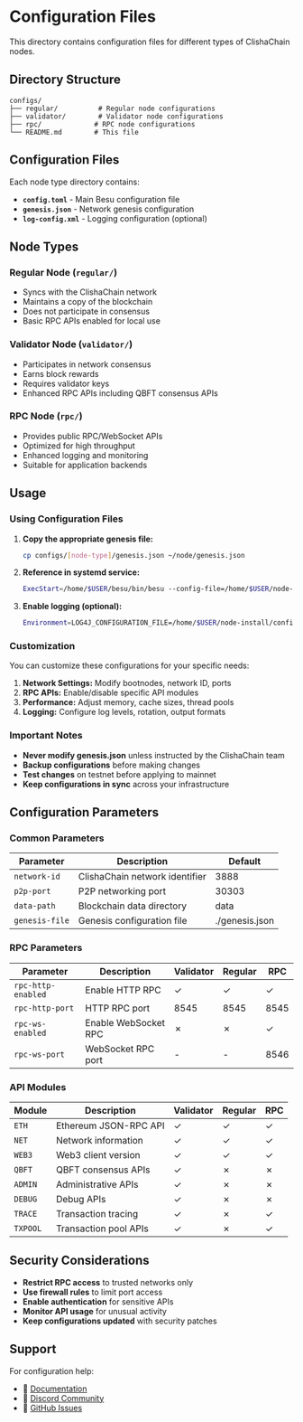 # Configuration Files

This directory contains configuration files for different types of ClishaChain nodes.

## Directory Structure

```
configs/
├── regular/          # Regular node configurations
├── validator/        # Validator node configurations
├── rpc/             # RPC node configurations
└── README.md        # This file
```

## Configuration Files

Each node type directory contains:

- **`config.toml`** - Main Besu configuration file
- **`genesis.json`** - Network genesis configuration
- **`log-config.xml`** - Logging configuration (optional)

## Node Types

### Regular Node (`regular/`)
- Syncs with the ClishaChain network
- Maintains a copy of the blockchain
- Does not participate in consensus
- Basic RPC APIs enabled for local use

### Validator Node (`validator/`)
- Participates in network consensus
- Earns block rewards
- Requires validator keys
- Enhanced RPC APIs including QBFT consensus APIs

### RPC Node (`rpc/`)
- Provides public RPC/WebSocket APIs
- Optimized for high throughput
- Enhanced logging and monitoring
- Suitable for application backends

## Usage

### Using Configuration Files

1. **Copy the appropriate genesis file:**
   ```bash
   cp configs/[node-type]/genesis.json ~/node/genesis.json
   ```

2. **Reference in systemd service:**
   ```bash
   ExecStart=/home/$USER/besu/bin/besu --config-file=/home/$USER/node-install/configs/[node-type]/config.toml
   ```

3. **Enable logging (optional):**
   ```bash
   Environment=LOG4J_CONFIGURATION_FILE=/home/$USER/node-install/configs/[node-type]/log-config.xml
   ```

### Customization

You can customize these configurations for your specific needs:

1. **Network Settings:** Modify bootnodes, network ID, ports
2. **RPC APIs:** Enable/disable specific API modules
3. **Performance:** Adjust memory, cache sizes, thread pools
4. **Logging:** Configure log levels, rotation, output formats

### Important Notes

- **Never modify genesis.json** unless instructed by the ClishaChain team
- **Backup configurations** before making changes
- **Test changes** on testnet before applying to mainnet
- **Keep configurations in sync** across your infrastructure

## Configuration Parameters

### Common Parameters

| Parameter | Description | Default |
|-----------|-------------|---------|
| `network-id` | ClishaChain network identifier | 3888 |
| `p2p-port` | P2P networking port | 30303 |
| `data-path` | Blockchain data directory | data |
| `genesis-file` | Genesis configuration file | ./genesis.json |

### RPC Parameters

| Parameter | Description | Validator | Regular | RPC |
|-----------|-------------|-----------|---------|-----|
| `rpc-http-enabled` | Enable HTTP RPC | ✓ | ✓ | ✓ |
| `rpc-http-port` | HTTP RPC port | 8545 | 8545 | 8545 |
| `rpc-ws-enabled` | Enable WebSocket RPC | ✗ | ✗ | ✓ |
| `rpc-ws-port` | WebSocket RPC port | - | - | 8546 |

### API Modules

| Module | Description | Validator | Regular | RPC |
|--------|-------------|-----------|---------|-----|
| `ETH` | Ethereum JSON-RPC API | ✓ | ✓ | ✓ |
| `NET` | Network information | ✓ | ✓ | ✓ |
| `WEB3` | Web3 client version | ✓ | ✓ | ✓ |
| `QBFT` | QBFT consensus APIs | ✓ | ✗ | ✗ |
| `ADMIN` | Administrative APIs | ✓ | ✗ | ✗ |
| `DEBUG` | Debug APIs | ✓ | ✗ | ✗ |
| `TRACE` | Transaction tracing | ✓ | ✗ | ✓ |
| `TXPOOL` | Transaction pool APIs | ✓ | ✗ | ✓ |

## Security Considerations

- **Restrict RPC access** to trusted networks only
- **Use firewall rules** to limit port access
- **Enable authentication** for sensitive APIs
- **Monitor API usage** for unusual activity
- **Keep configurations updated** with security patches

## Support

For configuration help:
- 📖 [Documentation](../docs/)
- 💬 [Discord Community](https://discord.gg/bvtm6dUf)
- 🐛 [GitHub Issues](https://github.com/ClishaCoinProject/node-install/issues)
